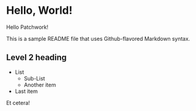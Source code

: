 # Hello, World!
Hello Patchwork!

This is a sample README file that uses Github-flavored Markdown syntax.

## Level 2 heading

* List
  * Sub-List
  * Another item
* Last item

Et cetera!
